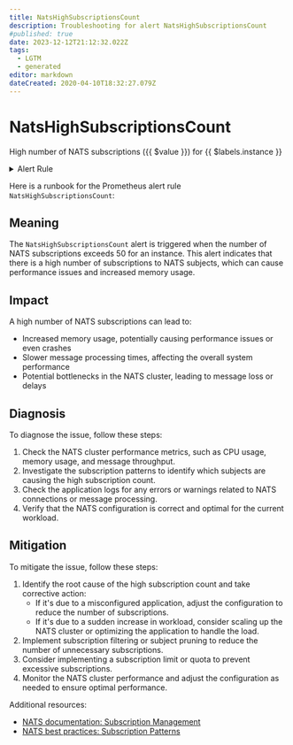 ```yaml
---
title: NatsHighSubscriptionsCount
description: Troubleshooting for alert NatsHighSubscriptionsCount
#published: true
date: 2023-12-12T21:12:32.022Z
tags: 
  - LGTM
  - generated
editor: markdown
dateCreated: 2020-04-10T18:32:27.079Z
---
```


# NatsHighSubscriptionsCount

High number of NATS subscriptions ({{ $value }}) for {{ $labels.instance }}

<details>
  <summary>Alert Rule</summary>

{{% rule "nats/nats-exporter.yml" "NatsHighSubscriptionsCount" %}}

{{% comment %}}

```yaml
alert: NatsHighSubscriptionsCount
expr: gnatsd_connz_subscriptions > 50
for: 3m
labels:
    severity: warning
annotations:
    summary: Nats high subscriptions count (instance {{ $labels.instance }})
    description: |-
        High number of NATS subscriptions ({{ $value }}) for {{ $labels.instance }}
          VALUE = {{ $value }}
          LABELS = {{ $labels }}
    runbook: https://github.com/srerun/prometheus-alerts/blob/main/content/runbooks/nats-exporter/NatsHighSubscriptionsCount.md

```

{{% /comment %}}

</details>


Here is a runbook for the Prometheus alert rule `NatsHighSubscriptionsCount`:

## Meaning

The `NatsHighSubscriptionsCount` alert is triggered when the number of NATS subscriptions exceeds 50 for an instance. This alert indicates that there is a high number of subscriptions to NATS subjects, which can cause performance issues and increased memory usage.

## Impact

A high number of NATS subscriptions can lead to:

* Increased memory usage, potentially causing performance issues or even crashes
* Slower message processing times, affecting the overall system performance
* Potential bottlenecks in the NATS cluster, leading to message loss or delays

## Diagnosis

To diagnose the issue, follow these steps:

1. Check the NATS cluster performance metrics, such as CPU usage, memory usage, and message throughput.
2. Investigate the subscription patterns to identify which subjects are causing the high subscription count.
3. Check the application logs for any errors or warnings related to NATS connections or message processing.
4. Verify that the NATS configuration is correct and optimal for the current workload.

## Mitigation

To mitigate the issue, follow these steps:

1. Identify the root cause of the high subscription count and take corrective action:
	* If it's due to a misconfigured application, adjust the configuration to reduce the number of subscriptions.
	* If it's due to a sudden increase in workload, consider scaling up the NATS cluster or optimizing the application to handle the load.
2. Implement subscription filtering or subject pruning to reduce the number of unnecessary subscriptions.
3. Consider implementing a subscription limit or quota to prevent excessive subscriptions.
4. Monitor the NATS cluster performance and adjust the configuration as needed to ensure optimal performance.

Additional resources:

* [NATS documentation: Subscription Management](https://docs.nats.io/running-a-nats-service/subscription-management)
* [NATS best practices: Subscription Patterns](https://docs.nats.io/running-a-nats-service/best-practices/subscription-patterns)